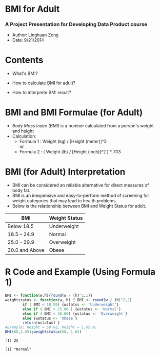 BMI for Adult 
========================================================

### A Project Presentation for Developing Data Product course 

- Author: Linghuan Zeng
- Date: 9/21/2014


Contents
========================================================

- What's BMI?

- How to calculate BMI for adult?

- How to interprete BMI result?

BMI and BMI Formulae (for Adult) 
========================================================
* *Body Mass Index (BMI)* is a number calculated from a person's weight and height
* Calculation: 
  +  Formula 1 :  Weight (kg) / [Height (meter)]^2   
  or 
  + Formula 2 :  ( Weight (lb) / [Height (inch)]^2 ) * 703 

 
BMI (for Adult) Interpretation
========================================================
* BMI can be considered an reliable alternative for direct measures of body fat. 
* BMI is an inexpensive and easy-to-perform method of screening for weight categories that may lead to health problems.  
* Below is the relationship between BMI and Weight Status for adult. 

BMI   | Weight Status
------------- | -------------
Below 18.5   |  Underweight
18.5 – 24.9  | Normal
25.0 – 29.9  |	Overweight
30.0 and Above | Obese


R Code and Example (Using Formula 1)
========================================================   

```r
BMI <- function(w,h){round(w / (h)^2,1)}
weightstatus <- function(w, h) { BMI <- round(w / (h)^2,2)
        if ( BMI < 18.50) {wstatus <- 'Underweight'}
        else if ( BMI < 25.00 ) {wstatus <- 'Normal'}
        else if ( BMI < 30.00) {wstatus <- 'Overweight'}
        else {wstatus <- 'Obese'}
        return(wstatus) }
#Example: Weight = 68 kg, Height = 1.65 m;
BMI(68,1.65);weightstatus(68, 1.65) 
```

```
[1] 25
```

```
[1] "Normal"
```

